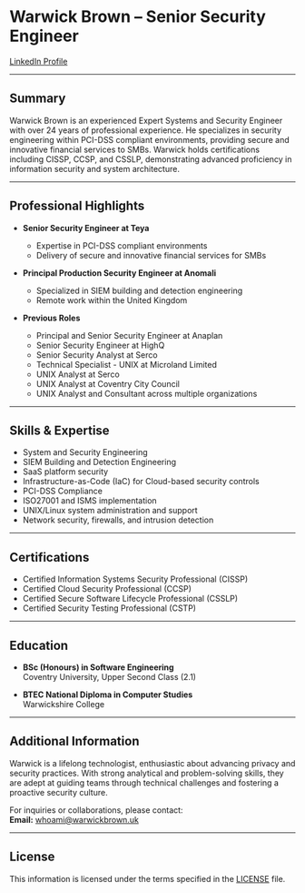 # Warwick Brown – Senior Security Engineer

[LinkedIn Profile](https://www.linkedin.com/in/warwick-brown-1a66a58)

---

## Summary

Warwick Brown is an experienced Expert Systems and Security Engineer with over 24 years of professional experience. He specializes in security engineering within PCI-DSS compliant environments, providing secure and innovative financial services to SMBs. Warwick holds certifications including CISSP, CCSP, and CSSLP, demonstrating advanced proficiency in information security and system architecture.

---

## Professional Highlights

- **Senior Security Engineer at Teya**  
  - Expertise in PCI-DSS compliant environments  
  - Delivery of secure and innovative financial services for SMBs

- **Principal Production Security Engineer at Anomali**  
  - Specialized in SIEM building and detection engineering  
  - Remote work within the United Kingdom

- **Previous Roles**  
  - Principal and Senior Security Engineer at Anaplan  
  - Senior Security Engineer at HighQ  
  - Senior Security Analyst at Serco  
  - Technical Specialist - UNIX at Microland Limited  
  - UNIX Analyst at Serco  
  - UNIX Analyst at Coventry City Council  
  - UNIX Analyst and Consultant across multiple organizations  

---

## Skills & Expertise

- System and Security Engineering
- SIEM Building and Detection Engineering
- SaaS platform security
- Infrastructure-as-Code (IaC) for Cloud-based security controls
- PCI-DSS Compliance
- ISO27001 and ISMS implementation
- UNIX/Linux system administration and support
- Network security, firewalls, and intrusion detection

---

## Certifications

- Certified Information Systems Security Professional (CISSP)
- Certified Cloud Security Professional (CCSP)
- Certified Secure Software Lifecycle Professional (CSSLP)
- Certified Security Testing Professional (CSTP)

---

## Education

- **BSc (Honours) in Software Engineering**  
  Coventry University, Upper Second Class (2.1)

- **BTEC National Diploma in Computer Studies**  
  Warwickshire College

---

## Additional Information

Warwick is a lifelong technologist, enthusiastic about advancing privacy and security practices. With strong analytical and problem-solving skills, they are adept at guiding teams through technical challenges and fostering a proactive security culture.

For inquiries or collaborations, please contact:  
**Email:** [whoami@warwickbrown.uk](mailto:whoami@warwickbrown.uk)

---

## License

This information is licensed under the terms specified in the [LICENSE](https://github.com/moonman81/whoami/blob/main/LICENSE.md) file.

